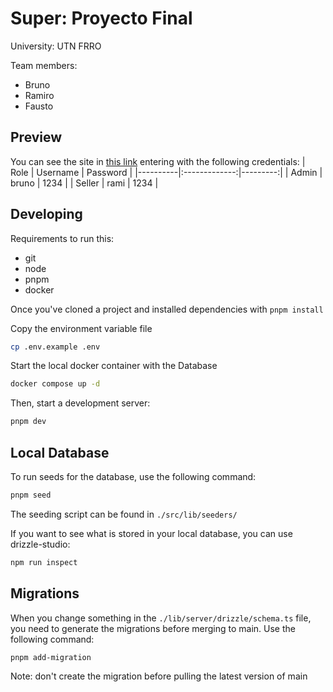 # Super: Proyecto Final

University: UTN FRRO

Team members:

- Bruno
- Ramiro
- Fausto

## Preview
You can see the site in [this link](https://super-flame.vercel.app/admin/users) entering with the following credentials:
| Role     | Username      | Password |
|----------|:-------------:|---------:|
| Admin    |  bruno        | 1234     | 
| Seller   |  rami         | 1234     |


## Developing

Requirements to run this:

- git
- node
- pnpm
- docker

Once you've cloned a project and installed dependencies with `pnpm install`

Copy the environment variable file

```bash
cp .env.example .env
```

Start the local docker container with the Database

```bash
docker compose up -d
```

Then, start a development server:

```bash
pnpm dev
```

## Local Database

To run seeds for the database, use the following command:

```bash
pnpm seed
```

The seeding script can be found in `./src/lib/seeders/`

If you want to see what is stored in your local database, you can use drizzle-studio:

```bash
npm run inspect
```

## Migrations

When you change something in the `./lib/server/drizzle/schema.ts` file, you need to generate the migrations before merging to main.
Use the following command:

```bash
pnpm add-migration
```

Note: don't create the migration before pulling the latest version of main
